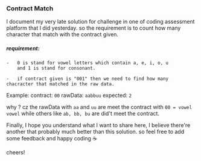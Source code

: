 ### Contract Match

I document my very late solution for challenge in one of coding assessment platform that I did yesterday.
so the requirement is to count how many character that match with the contract given.

##### requirement: 
    
    -   0 is stand for vowel letters which contain a, e, i, o, u
        and 1 is stand for consonant.
    
    -   if contract given is "001" then we need to find how many chacracter that matched in the raw data.

Example:
    contract:  ```00```
    rawData: ```aabbuu```
    expected: ```2```

why ? cz the rawData with ```aa``` and ```uu``` are meet the contract with ```00 = vowel vowel```
while others like ```ab, bb, bu``` are did't meet the contract.

Finally, I hope you understand what I want to share here, 
I believe there're another that probably much better than this solution.
so feel free to add some feedback and happy coding ☕

cheers!